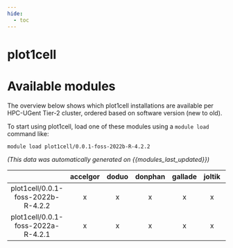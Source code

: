 ```yaml
---
hide:
  - toc
---
```


plot1cell
=========

# Available modules


The overview below shows which plot1cell installations are available per HPC-UGent Tier-2 cluster, ordered based on software version (new to old).

To start using plot1cell, load one of these modules using a `module load` command like:

```shell
module load plot1cell/0.0.1-foss-2022b-R-4.2.2
```

*(This data was automatically generated on {{modules_last_updated}})*  

| |accelgor|doduo|donphan|gallade|joltik|shinx|skitty|
| :---: | :---: | :---: | :---: | :---: | :---: | :---: | :---: |
|plot1cell/0.0.1-foss-2022b-R-4.2.2|x|x|x|x|x|x|x|
|plot1cell/0.0.1-foss-2022a-R-4.2.1|x|x|x|x|x|-|x|
